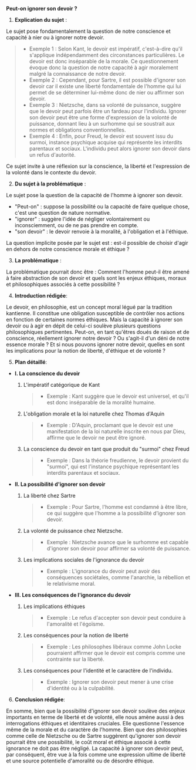 **Peut-on ignorer son devoir ?**

1. **Explication du sujet** :

Le sujet pose fondamentalement la question de notre conscience et capacité à nier ou à ignorer notre devoir. 

> - Exemple 1 : Selon Kant, le devoir est impératif, c'est-à-dire qu'il s'applique indépendamment des circonstances particulières. Le devoir est donc inséparable de la morale. Ce questionnement évoque donc la question de notre capacité à agir moralement malgré la connaissance de notre devoir.
> - Exemple 2 : Cependant, pour Sartre, il est possible d'ignorer son devoir car il existe une liberté fondamentale de l'homme qui lui permet de se déterminer lui-même donc de nier ou affirmer son devoir.
> - Exemple 3 : Nietzsche, dans sa volonté de puissance, suggère que le devoir peut parfois être un fardeau pour l'individu. Ignorer son devoir peut être une forme d'expression de la volonté de puissance, donnant lieu à un surhomme qui se soustrait aux normes et obligations conventionnelles.
> - Exemple 4 : Enfin, pour Freud, le devoir est souvent issu du surmoi, instance psychique acquise qui représente les interdits parentaux et sociaux. L'individu peut alors ignorer son devoir dans un refus d'autorité.

Ce sujet invite à une réflexion sur la conscience, la liberté et l'expression de la volonté dans le contexte du devoir.

2. **Du sujet à la problématique** :

Le sujet pose la question de la capacité de l'homme à ignorer son devoir.

- "Peut-on" : suppose la possibilité ou la capacité de faire quelque chose, c'est une question de nature normative.
- "ignorer" : suggère l'idée de négliger volontairement ou inconsciemment, ou de ne pas prendre en compte.
- "son devoir" : le devoir renvoie à la moralité, à l'obligation et à l'éthique.

La question implicite posée par le sujet est : est-il possible de choisir d'agir en dehors de notre conscience morale et éthique ?

3. **La problématique** :

La problématique pourrait donc être : Comment l'homme peut-il être amené à faire abstraction de son devoir et quels sont les enjeux éthiques, moraux et philosophiques associés à cette possibilité ?

4. **Introduction rédigée**: 

Le devoir, en philosophie, est un concept moral légué par la tradition kantienne. Il constitue une obligation susceptible de contrôler nos actions en fonction de certaines normes éthiques. Mais la capacité à ignorer son devoir ou à agir en dépit de celui-ci soulève plusieurs questions philosophiques pertinentes. Peut-on, en tant qu'êtres doués de raison et de conscience, réellement ignorer notre devoir ? Ou s'agit-il d'un déni de notre essence morale ? Et si nous pouvons ignorer notre devoir, quelles en sont les implications pour la notion de liberté, d'éthique et de volonté ?

5. **Plan détaillé**:

* **I. La conscience du devoir**

    1. L'impératif catégorique de Kant
          > - Exemple : Kant suggère que le devoir est universel, et qu'il est donc inséparable de la moralité humaine.
    
    2.  L'obligation morale et la loi naturelle chez Thomas d'Aquin
          > - Exemple : D'Aquin, proclamant que le devoir est une manifestation de la loi naturelle inscrite en nous par Dieu, affirme que le devoir ne peut être ignoré.

    3.  La conscience du devoir en tant que produit du "surmoi" chez Freud 
          > - Exemple : Dans la théorie freudienne, le devoir provient du "surmoi", qui est l'instance psychique représentant les interdits parentaux et sociaux.
          
* **II. La possibilité d'ignorer son devoir**

    1. La liberté chez Sartre
          > - Exemple : Pour Sartre, l'homme est condamné à être libre, ce qui suggère que l'homme a la possibilité d'ignorer son devoir.
    
    2.  La volonté de puissance chez Nietzsche.
          > - Exemple : Nietzsche avance que le surhomme est capable d'ignorer son devoir pour affirmer sa volonté de puissance.

    3.  Les implications sociales de l'ignorance du devoir
          > - Exemple : L'ignorance du devoir peut avoir des conséquences sociétales, comme l'anarchie, la rébellion et le relativisme moral.

* **III. Les conséquences de l'ignorance du devoir**

    1. Les implications éthiques
          > - Exemple : Le refus d'accepter son devoir peut conduire à l'amoralité et l'égoïsme.

    2.  Les conséquences pour la notion de liberté
          > - Exemple : Les philosophes libéraux comme John Locke pourraient affirmer que le devoir est compris comme une contrainte sur la liberté.

    3.  Les conséquences pour l'identité et le caractère de l'individu.
          > - Exemple : Ignorer son devoir peut mener à une crise d'identité ou à la culpabilité.

6. **Conclusion rédigée**: 

En somme, bien que la possibilité d'ignorer son devoir soulève des enjeux importants en terme de liberté et de volonté, elle nous amène aussi à des interrogations éthiques et identitaires cruciales. Elle questionne l'essence même de la morale et du caractère de l'homme. Bien que des philosophies comme celle de Nietzsche ou de Sartre suggèrent qu'ignorer son devoir pourrait être une possibilité, le coût moral et éthique associé à cette ignorance ne doit pas être négligé. La capacité à ignorer son devoir peut, par conséquent, être vue à la fois comme une expression ultime de liberté et une source potentielle d'amoralité ou de désordre éthique.

